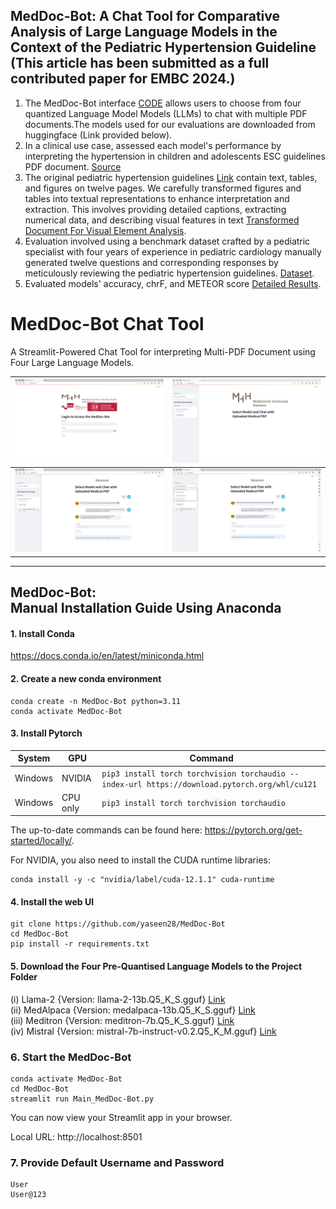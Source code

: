MedDoc-Bot: A Chat Tool for Comparative Analysis of Large Language Models in the Context of the Pediatric Hypertension Guideline<br/> (This article has been submitted as a full contributed paper for EMBC 2024.)
------------------------------------------------------------------------------
1. The MedDoc-Bot interface [CODE](https://github.com/yaseen28/MedDoc-Bot/blob/main/Main_MedDoc-Bot.py) allows users to choose from four quantized Language Model Models (LLMs) to chat with multiple PDF documents.The models used for our evaluations are downloaded from huggingface (Link provided below).
4. In a clinical use case, assessed each model's performance by interpreting the hypertension in children and adolescents ESC guidelines PDF document. [Source](https://academic.oup.com/eurheartj/article/43/35/3290/6633855)<br/>
5. The original pediatric hypertension guidelines [Link](https://github.com/yaseen28/MedDoc-Bot/blob/main/Dataset/Original%20Pediatric_HTN_Guideline.pdf) contain text, tables, and figures on twelve pages. We carefully transformed figures and tables into textual representations to enhance interpretation and extraction. This involves providing detailed captions, extracting numerical data, and describing visual features in text [Transformed Document For Visual Element Analysis](https://github.com/yaseen28/MedDoc-Bot/blob/main/Dataset/Transformed_Pediatric_Guidelines%20.pdf). 
3. Evaluation involved using a benchmark dataset crafted by a pediatric specialist with four years of experience in pediatric cardiology manually generated twelve questions and corresponding responses by meticulously reviewing the pediatric hypertension guidelines.  [Dataset](https://github.com/yaseen28/MedDoc-Bot/tree/main/Dataset).
4. Evaluated models' accuracy, chrF, and METEOR score [Detailed Results](https://github.com/yaseen28/MedDoc-Bot/tree/main/Detailed%20Analysis%20Results).

# MedDoc-Bot Chat Tool 

A Streamlit-Powered Chat Tool for interpreting Multi-PDF Document using Four Large Language Models.

|![Image1](https://github.com/yaseen28/MedDoc-Bot/blob/main/UI_ScreenShot/Slide1.PNG?raw=true) | ![Image2](https://github.com/yaseen28/MedDoc-Bot/blob/main/UI_ScreenShot/Slide2.PNG?raw=true) |
|:---:|:---:|
|![Image1](https://github.com/yaseen28/MedDoc-Bot/blob/main/UI_ScreenShot/Slide3.PNG?raw=true) | ![Image2](https://github.com/yaseen28/MedDoc-Bot/blob/main/UI_ScreenShot/Slide4.PNG?raw=true) |


------------------------------------------------------------------------------
MedDoc-Bot:<br/> Manual Installation Guide Using Anaconda
------------------------------------------------------------------------------
#### 1. Install Conda

https://docs.conda.io/en/latest/miniconda.html

#### 2. Create a new conda environment

```
conda create -n MedDoc-Bot python=3.11
conda activate MedDoc-Bot
```
#### 3. Install Pytorch

| System | GPU | Command |
|--------|---------|---------|
| Windows | NVIDIA | `pip3 install torch torchvision torchaudio --index-url https://download.pytorch.org/whl/cu121` |
| Windows | CPU only | `pip3 install torch torchvision torchaudio` |

The up-to-date commands can be found here: https://pytorch.org/get-started/locally/.

For NVIDIA, you also need to install the CUDA runtime libraries:

```
conda install -y -c "nvidia/label/cuda-12.1.1" cuda-runtime
```

#### 4. Install the web UI

```
git clone https://github.com/yaseen28/MedDoc-Bot
cd MedDoc-Bot
pip install -r requirements.txt
```
#### 5. Download the Four Pre-Quantised Language Models to the Project Folder

   (i) Llama-2 {Version: llama-2-13b.Q5_K_S.gguf} [Link](https://huggingface.co/TheBloke/Llama-2-13B-chat-GGUF)<br/>
   (ii) MedAlpaca {Version: medalpaca-13b.Q5_K_S.gguf} [Link](https://huggingface.co/TheBloke/medalpaca-13B-GGUF)<br/>
   (iii) Meditron {Version: meditron-7b.Q5_K_S.gguf} [Link](https://huggingface.co/TheBloke/meditron-7B-GGUF)<br/>
   (iv) Mistral {Version: mistral-7b-instruct-v0.2.Q5_K_M.gguf} [Link](https://huggingface.co/TheBloke/Mistral-7B-Instruct-v0.2-GGUF)<br/>

### 6. Start the MedDoc-Bot

```
conda activate MedDoc-Bot
cd MedDoc-Bot
streamlit run Main_MedDoc-Bot.py
```
  You can now view your Streamlit app in your browser.

  Local URL: http://localhost:8501

### 7. Provide Default Username and Password
```
User
User@123
```

